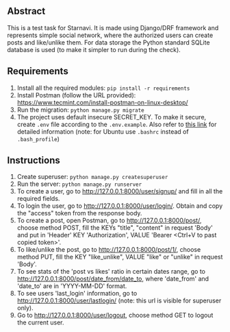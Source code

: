 Abstract
--------
This is a test task for Starnavi.
It is made using Django/DRF framework and represents simple social network, where the authorized users can create posts and like/unlike them.
For data storage the Python standard SQLite database is used (to make it simpler to run during the check).

Requirements
------------
1. Install all the required modules:
  `pip install -r requirements`
2. Install Postman (follow the URL provided):
  https://www.tecmint.com/install-postman-on-linux-desktop/
3. Run the migration:
  `python manage.py migrate`
4. The project uses default insecure SECRET_KEY. To make it secure, create `.env` file according to the `.env.example`. Also refer to [this link](https://www.youtube.com/watch?v=5iWhQWVXosU&t=0s) for detailed information (note: for Ubuntu use `.bashrc` instead of `.bash_profile`)

Instructions
------------
1. Create superuser:
  `python manage.py createsuperuser`
2. Run the server:
  `python manage.py runserver`
3. To create a user, go to <http://127.0.0.1:8000/user/signup/> and fill in all the required fields.
4. To login the user, go to <http://127.0.0.1:8000/user/login/>. Obtain and copy the "access" token from the response body.
5. To create a post, open Postman, go to <http://127.0.0.1:8000/post/>, choose method POST, fill the KEYs "title", "content" in request 'Body' and put in 'Header' KEY 'Authorization', VALUE 'Bearer <Ctrl+V to past copied token>'.
6. To like/unlike the post, go to <http://127.0.0.1:8000/post/1/>, choose method PUT,  fill the KEY "like_unlike", VALUE "like" or "unlike" in request 'Body'.
7. To see stats of the 'post vs likes' ratio in certain dates range, go to <http://127.0.0.1:8000/post/date_from/date_to>, where 'date_from' and 'date_to' are in 'YYYY-MM-DD' format.
8. To see users 'last_login' information, go to <http://127.0.0.1:8000/user/lastlogin/> (note: this url is visible for superuser only).
9. Go to <http://127.0.0.1:8000/user/logout>, choose method GET to logout the current user.
